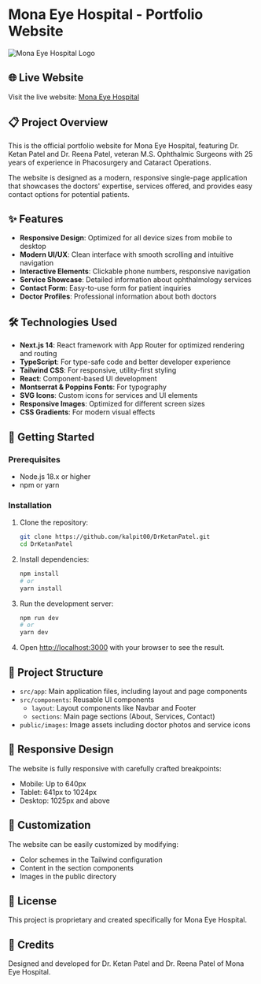 # Mona Eye Hospital - Portfolio Website

![Mona Eye Hospital Logo](public/images/favicon.ico)

## 🌐 Live Website

Visit the live website: [Mona Eye Hospital](https://dr-ketan-patel.vercel.app/)

## 📋 Project Overview

This is the official portfolio website for Mona Eye Hospital, featuring Dr. Ketan Patel and Dr. Reena Patel, veteran M.S. Ophthalmic Surgeons with 25 years of experience in Phacosurgery and Cataract Operations.

The website is designed as a modern, responsive single-page application that showcases the doctors' expertise, services offered, and provides easy contact options for potential patients.

## ✨ Features

- **Responsive Design**: Optimized for all device sizes from mobile to desktop
- **Modern UI/UX**: Clean interface with smooth scrolling and intuitive navigation
- **Interactive Elements**: Clickable phone numbers, responsive navigation
- **Service Showcase**: Detailed information about ophthalmology services
- **Contact Form**: Easy-to-use form for patient inquiries
- **Doctor Profiles**: Professional information about both doctors

## 🛠️ Technologies Used

- **Next.js 14**: React framework with App Router for optimized rendering and routing
- **TypeScript**: For type-safe code and better developer experience
- **Tailwind CSS**: For responsive, utility-first styling
- **React**: Component-based UI development
- **Montserrat & Poppins Fonts**: For typography
- **SVG Icons**: Custom icons for services and UI elements
- **Responsive Images**: Optimized for different screen sizes
- **CSS Gradients**: For modern visual effects

## 🚀 Getting Started

### Prerequisites

- Node.js 18.x or higher
- npm or yarn

### Installation

1. Clone the repository:
   ```bash
   git clone https://github.com/kalpit00/DrKetanPatel.git
   cd DrKetanPatel
   ```

2. Install dependencies:
   ```bash
   npm install
   # or
   yarn install
   ```

3. Run the development server:
   ```bash
   npm run dev
   # or
   yarn dev
   ```

4. Open [http://localhost:3000](http://localhost:3000) with your browser to see the result.

## 📁 Project Structure

- `src/app`: Main application files, including layout and page components
- `src/components`: Reusable UI components
  - `layout`: Layout components like Navbar and Footer
  - `sections`: Main page sections (About, Services, Contact)
- `public/images`: Image assets including doctor photos and service icons

## 📱 Responsive Design

The website is fully responsive with carefully crafted breakpoints:
- Mobile: Up to 640px
- Tablet: 641px to 1024px
- Desktop: 1025px and above

## 🔧 Customization

The website can be easily customized by modifying:
- Color schemes in the Tailwind configuration
- Content in the section components
- Images in the public directory

## 📄 License

This project is proprietary and created specifically for Mona Eye Hospital.

## 👥 Credits

Designed and developed for Dr. Ketan Patel and Dr. Reena Patel of Mona Eye Hospital.

